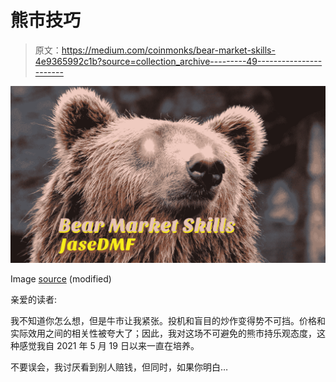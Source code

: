 # 熊市技巧

> 原文：<https://medium.com/coinmonks/bear-market-skills-4e9365992c1b?source=collection_archive---------49----------------------->

![](img/a1171672d8801c7c8d3c856a64d359e4.png)

Image [source](https://www.pexels.com/photo/brown-bear-35435/) (modified)

亲爱的读者:

我不知道你怎么想，但是牛市让我紧张。投机和盲目的炒作变得势不可挡。价格和实际效用之间的相关性被夸大了；因此，我对这场不可避免的熊市持乐观态度，这种感觉我自 2021 年 5 月 19 日以来一直在培养。

不要误会，我讨厌看到别人赔钱，但同时，如果你明白…